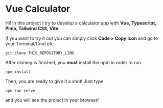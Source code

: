 # Vue Calculator

Hi! In this project I try to develop a calculator app with **Vue, Typescript, Pinia, Tailwind CSS, Vite**.

If you want to try it out you can simply click **Code > Copy Icon** and go to your Terminal/Cmd etc.

    git clone THIS_REPOSITORY_LINK

After cloning is finished, you **must** install the npm in order to run.

    npm install

Then, you are ready to give it a shot! Just type

    npm run serve

and you will see the project in your browser!
